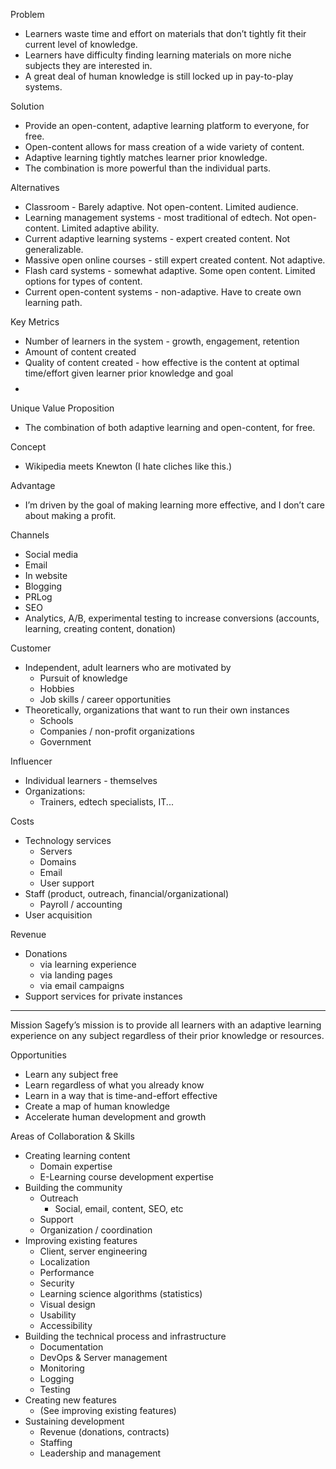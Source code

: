 Problem

- Learners waste time and effort on materials that don’t tightly fit their current level of knowledge.
- Learners have difficulty finding learning materials on more niche subjects they are interested in.
- A great deal of human knowledge is still locked up in pay-to-play systems.

Solution

- Provide an open-content, adaptive learning platform to everyone, for free.
- Open-content allows for mass creation of a wide variety of content.
- Adaptive learning tightly matches learner prior knowledge.
- The combination is more powerful than the individual parts.

Alternatives

- Classroom - Barely adaptive. Not open-content. Limited audience.
- Learning management systems - most traditional of edtech. Not open-content. Limited adaptive ability.
- Current adaptive learning systems - expert created content. Not generalizable.
- Massive open online courses - still expert created content. Not adaptive.
- Flash card systems - somewhat adaptive. Some open content. Limited options for types of content.
- Current open-content systems - non-adaptive. Have to create own learning path.

Key Metrics

- Number of learners in the system - growth, engagement, retention
- Amount of content created
- Quality of content created - how effective is the content at optimal time/effort given learner prior knowledge and goal
- $$
  $$

Unique Value Proposition

- The combination of both adaptive learning and open-content, for free.

Concept

- Wikipedia meets Knewton (I hate cliches like this.)

Advantage

- I’m driven by the goal of making learning more effective, and I don’t care about making a profit.

Channels

- Social media
- Email
- In website
- Blogging
- PRLog
- SEO
- Analytics, A/B, experimental testing to increase conversions (accounts, learning, creating content, donation)

Customer

- Independent, adult learners who are motivated by
  - Pursuit of knowledge
  - Hobbies
  - Job skills / career opportunities
- Theoretically, organizations that want to run their own instances
  - Schools
  - Companies / non-profit organizations
  - Government

Influencer

- Individual learners - themselves
- Organizations:
  - Trainers, edtech specialists, IT...

Costs

- Technology services
  - Servers
  - Domains
  - Email
  - User support
- Staff (product, outreach, financial/organizational)
  - Payroll / accounting
- User acquisition

Revenue

- Donations
  - via learning experience
  - via landing pages
  - via email campaigns
- Support services for private instances

---

Mission
Sagefy’s mission is to provide all learners with an adaptive learning experience on any subject regardless of their prior knowledge or resources.

Opportunities

- Learn any subject free
- Learn regardless of what you already know
- Learn in a way that is time-and-effort effective
- Create a map of human knowledge
- Accelerate human development and growth

Areas of Collaboration & Skills

- Creating learning content
  - Domain expertise
  - E-Learning course development expertise
- Building the community
  - Outreach
    - Social, email, content, SEO, etc
  - Support
  - Organization / coordination
- Improving existing features
  - Client, server engineering
  - Localization
  - Performance
  - Security
  - Learning science algorithms (statistics)
  - Visual design
  - Usability
  - Accessibility
- Building the technical process and infrastructure
  - Documentation
  - DevOps & Server management
  - Monitoring
  - Logging
  - Testing
- Creating new features
  - (See improving existing features)
- Sustaining development
  - Revenue (donations, contracts)
  - Staffing
  - Leadership and management
